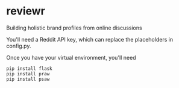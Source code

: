 # reviewr

Building holistic brand profiles from online discussions

You'll need a Reddit API key, which can replace the placeholders in config.py.

Once you have your virtual environment, you'll need
```
pip install flask
pip install praw
pip install psaw
```
